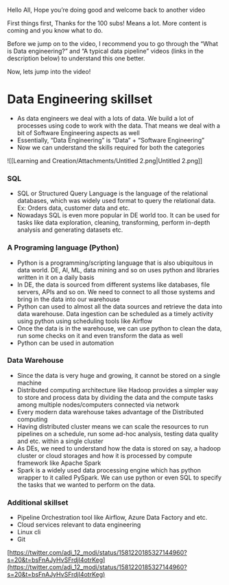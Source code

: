 Hello All, Hope you’re doing good and welcome back to another video

First things first, Thanks for the 100 subs! Means a lot. More content is coming and you know what to do.

<Add subscribe button here>

Before we jump on to the video, I recommend you to go through the “What is Data engineering?” and “A typical data pipeline” videos (links in the description below) to understand this one better.

Now, lets jump into the video!

# Data Engineering skillset

- As data engineers we deal with a lots of data. We build a lot of processes using code to work with the data. That means we deal with a bit of Software Engineering aspects as well
- Essentially, “Data Engineering” is “Data” + “Software Engineering”
- Now we can understand the skills required for both the categories

![[Learning and Creation/Attachments/Untitled 2.png|Untitled 2.png]]

### SQL

- SQL or Structured Query Language is the language of the relational databases, which was widely used format to query the relational data. Ex: Orders data, customer data and etc.
- Nowadays SQL is even more popular in DE world too. It can be used for tasks like data exploration, cleaning, transforming, perform in-depth analysis and generating datasets etc.

### A Programing language (Python)

- Python is a programming/scripting language that is also ubiquitous in data world. DE, AI, ML, data mining and so on uses python and libraries written in it on a daily basis
- In DE, the data is sourced from different systems like databases, file servers, APIs and so on. We need to connect to all those systems and bring in the data into our warehouse
- Python can used to almost all the data sources and retrieve the data into data warehouse. Data ingestion can be scheduled as a timely activity using python using scheduling tools like Airflow
- Once the data is in the warehouse, we can use python to clean the data, run some checks on it and even transform the data as well
- Python can be used in automation

### Data Warehouse

- Since the data is very huge and growing, it cannot be stored on a single machine
- Distributed computing architecture like Hadoop provides a simpler way to store and process data by dividing the data and the compute tasks among multiple nodes/computers connected via network
- Every modern data warehouse takes advantage of the Distributed computing
- Having distributed cluster means we can scale the resources to run pipelines on a schedule, run some ad-hoc analysis, testing data quality and etc. within a single cluster
- As DEs, we need to understand how the data is stored on say, a hadoop cluster or cloud storages and how it is processed by compute framework like Apache Spark
- Spark is a widely used data processing engine which has python wrapper to it called PySpark. We can use python or even SQL to specify the tasks that we wanted to perform on the data.

  

### Additional skillset

- Pipeline Orchestration tool like Airflow, Azure Data Factory and etc.
- Cloud services relevant to data engineering
- Linux cli
- Git

  

[https://twitter.com/adi_12_modi/status/1581220185327144960?s=20&t=bsFnAJyHvSFrdjl4otrKeg](https://twitter.com/adi_12_modi/status/1581220185327144960?s=20&t=bsFnAJyHvSFrdjl4otrKeg)